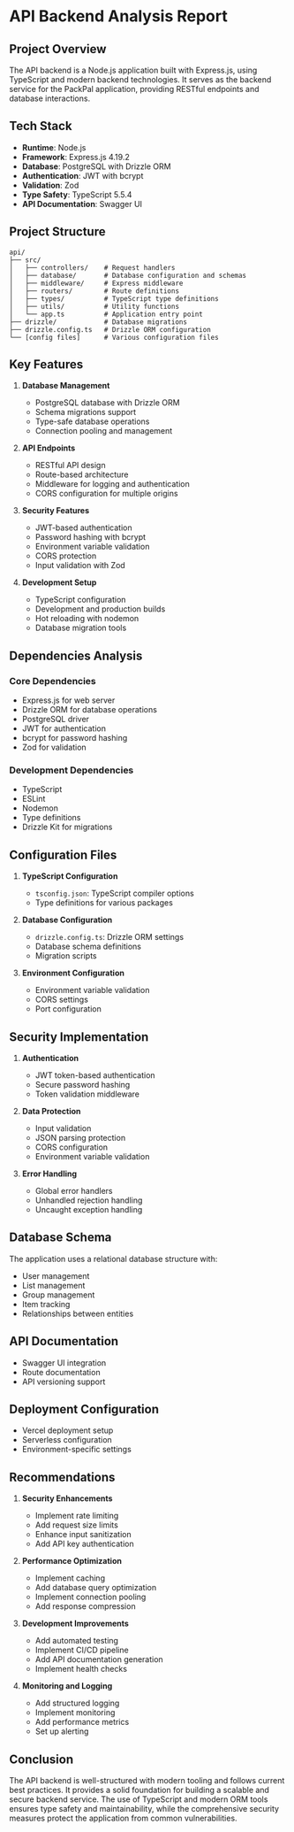 # API Backend Analysis Report

## Project Overview
The API backend is a Node.js application built with Express.js, using TypeScript and modern backend technologies. It serves as the backend service for the PackPal application, providing RESTful endpoints and database interactions.

## Tech Stack
- **Runtime**: Node.js
- **Framework**: Express.js 4.19.2
- **Database**: PostgreSQL with Drizzle ORM
- **Authentication**: JWT with bcrypt
- **Validation**: Zod
- **Type Safety**: TypeScript 5.5.4
- **API Documentation**: Swagger UI

## Project Structure
```
api/
├── src/
│   ├── controllers/    # Request handlers
│   ├── database/       # Database configuration and schemas
│   ├── middleware/     # Express middleware
│   ├── routers/        # Route definitions
│   ├── types/          # TypeScript type definitions
│   ├── utils/          # Utility functions
│   └── app.ts          # Application entry point
├── drizzle/            # Database migrations
├── drizzle.config.ts   # Drizzle ORM configuration
└── [config files]      # Various configuration files
```

## Key Features
1. **Database Management**
   - PostgreSQL database with Drizzle ORM
   - Schema migrations support
   - Type-safe database operations
   - Connection pooling and management

2. **API Endpoints**
   - RESTful API design
   - Route-based architecture
   - Middleware for logging and authentication
   - CORS configuration for multiple origins

3. **Security Features**
   - JWT-based authentication
   - Password hashing with bcrypt
   - Environment variable validation
   - CORS protection
   - Input validation with Zod

4. **Development Setup**
   - TypeScript configuration
   - Development and production builds
   - Hot reloading with nodemon
   - Database migration tools

## Dependencies Analysis
### Core Dependencies
- Express.js for web server
- Drizzle ORM for database operations
- PostgreSQL driver
- JWT for authentication
- bcrypt for password hashing
- Zod for validation

### Development Dependencies
- TypeScript
- ESLint
- Nodemon
- Type definitions
- Drizzle Kit for migrations

## Configuration Files
1. **TypeScript Configuration**
   - `tsconfig.json`: TypeScript compiler options
   - Type definitions for various packages

2. **Database Configuration**
   - `drizzle.config.ts`: Drizzle ORM settings
   - Database schema definitions
   - Migration scripts

3. **Environment Configuration**
   - Environment variable validation
   - CORS settings
   - Port configuration

## Security Implementation
1. **Authentication**
   - JWT token-based authentication
   - Secure password hashing
   - Token validation middleware

2. **Data Protection**
   - Input validation
   - JSON parsing protection
   - CORS configuration
   - Environment variable validation

3. **Error Handling**
   - Global error handlers
   - Unhandled rejection handling
   - Uncaught exception handling

## Database Schema
The application uses a relational database structure with:
- User management
- List management
- Group management
- Item tracking
- Relationships between entities

## API Documentation
- Swagger UI integration
- Route documentation
- API versioning support

## Deployment Configuration
- Vercel deployment setup
- Serverless configuration
- Environment-specific settings

## Recommendations
1. **Security Enhancements**
   - Implement rate limiting
   - Add request size limits
   - Enhance input sanitization
   - Add API key authentication

2. **Performance Optimization**
   - Implement caching
   - Add database query optimization
   - Implement connection pooling
   - Add response compression

3. **Development Improvements**
   - Add automated testing
   - Implement CI/CD pipeline
   - Add API documentation generation
   - Implement health checks

4. **Monitoring and Logging**
   - Add structured logging
   - Implement monitoring
   - Add performance metrics
   - Set up alerting

## Conclusion
The API backend is well-structured with modern tooling and follows current best practices. It provides a solid foundation for building a scalable and secure backend service. The use of TypeScript and modern ORM tools ensures type safety and maintainability, while the comprehensive security measures protect the application from common vulnerabilities. 